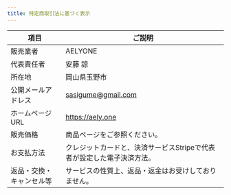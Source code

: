 ```yaml
---
title: 特定商取引法に基づく表示
---
```


| 項目 | ご説明 |
|---|---|
| 販売業者 | AELYONE |
| 代表責任者 | 安藤 諒 |
| 所在地 | 岡山県玉野市 |
| 公開メールアドレス | sasigume@gmail.com |
| ホームページURL | https://aely.one |
| 販売価格 | 商品ページをご参照ください。 |
| お支払方法 | クレジットカードと、決済サービスStripeで代表者が設定した電子決済方法。 |
| 返品・交換・キャンセル等  | サービスの性質上、返品・返金はお受けしておりません。 |
